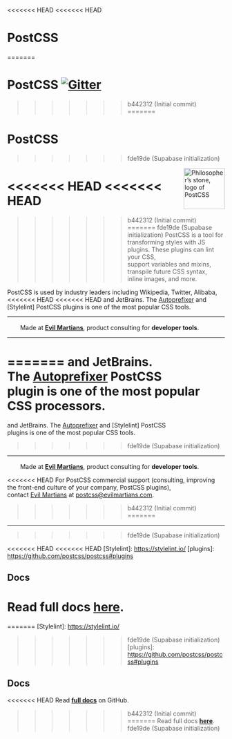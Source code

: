 <<<<<<< HEAD
<<<<<<< HEAD
# PostCSS
=======
# PostCSS [![Gitter][chat-img]][chat]
>>>>>>> b442312 (Initial commit)
=======
# PostCSS
>>>>>>> fde19de (Supabase initialization)

<img align="right" width="95" height="95"
     alt="Philosopher’s stone, logo of PostCSS"
     src="https://postcss.org/logo.svg">

<<<<<<< HEAD
<<<<<<< HEAD
=======
[chat-img]: https://img.shields.io/badge/Gitter-Join_the_PostCSS_chat-brightgreen.svg
[chat]:     https://gitter.im/postcss/postcss

>>>>>>> b442312 (Initial commit)
=======
>>>>>>> fde19de (Supabase initialization)
PostCSS is a tool for transforming styles with JS plugins.
These plugins can lint your CSS, support variables and mixins,
transpile future CSS syntax, inline images, and more.

PostCSS is used by industry leaders including Wikipedia, Twitter, Alibaba,
<<<<<<< HEAD
<<<<<<< HEAD
and JetBrains. The [Autoprefixer] and [Stylelint] PostCSS plugins is one of the most popular CSS tools.

---

<img src="https://cdn.evilmartians.com/badges/logo-no-label.svg" alt="" width="22" height="16" />  Made at <b><a href="https://evilmartians.com/devtools?utm_source=postcss&utm_campaign=devtools-button&utm_medium=github">Evil Martians</a></b>, product consulting for <b>developer tools</b>.

---
=======
and JetBrains. The [Autoprefixer] PostCSS plugin is one of the most popular
CSS processors.
=======
and JetBrains. The [Autoprefixer] and [Stylelint] PostCSS plugins is one of the most popular CSS tools.
>>>>>>> fde19de (Supabase initialization)

---

<img src="https://cdn.evilmartians.com/badges/logo-no-label.svg" alt="" width="22" height="16" />  Made at <b><a href="https://evilmartians.com/devtools?utm_source=postcss&utm_campaign=devtools-button&utm_medium=github">Evil Martians</a></b>, product consulting for <b>developer tools</b>.

<<<<<<< HEAD
For PostCSS commercial support (consulting, improving the front-end culture
of your company, PostCSS plugins), contact [Evil Martians]
at <postcss@evilmartians.com>.
>>>>>>> b442312 (Initial commit)
=======
---
>>>>>>> fde19de (Supabase initialization)

[Abstract Syntax Tree]: https://en.wikipedia.org/wiki/Abstract_syntax_tree
[Evil Martians]:        https://evilmartians.com/?utm_source=postcss
[Autoprefixer]:         https://github.com/postcss/autoprefixer
<<<<<<< HEAD
<<<<<<< HEAD
[Stylelint]:            https://stylelint.io/
[plugins]:              https://github.com/postcss/postcss#plugins


## Docs
Read full docs **[here](https://postcss.org/)**.
=======
=======
[Stylelint]:            https://stylelint.io/
>>>>>>> fde19de (Supabase initialization)
[plugins]:              https://github.com/postcss/postcss#plugins


## Docs
<<<<<<< HEAD
Read **[full docs](https://github.com/postcss/postcss#readme)** on GitHub.
>>>>>>> b442312 (Initial commit)
=======
Read full docs **[here](https://postcss.org/)**.
>>>>>>> fde19de (Supabase initialization)
